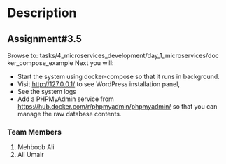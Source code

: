 # Description

## Assignment#3.5

Browse to:
tasks/4_microservices_development/day_1_microservices/doc
ker_compose_example
Next you will:
  - Start the system using docker-compose so that it runs in
background.
  - Visit http://127.0.0.1/ to see WordPress installation panel,
  - See the system logs
  - Add a PHPMyAdmin service from
https://hub.docker.com/r/phpmyadmin/phpmyadmin/ so that
you can manage the raw database contents.


### Team Members
1. Mehboob Ali
2. Ali Umair 
